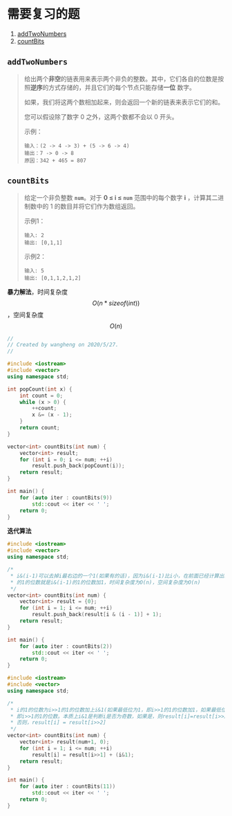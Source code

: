 # 需要复习的题

1. [addTwoNumbers](#addTwoNumbers)
2. [countBits](#countBits)

## `addTwoNumbers`

> 给出两个**非空**的链表用来表示两个非负的整数。其中，它们各自的位数是按照**逆序**的方式存储的，并且它们的每个节点只能存储**一位** 数字。
>
> 如果，我们将这两个数相加起来，则会返回一个新的链表来表示它们的和。
>
> 您可以假设除了数字 0 之外，这两个数都不会以 0 开头。
>
> 示例：
>
> ```
> 输入：(2 -> 4 -> 3) + (5 -> 6 -> 4)
> 输出：7 -> 0 -> 8
> 原因：342 + 465 = 807
> ```

## `countBits`

> 给定一个非负整数 **`num`**。对于 **0 ≤ i ≤ `num`** 范围中的每个数字 **i** ，计算其二进制数中的 1 的数目并将它们作为数组返回。
>
> 示例1：
>
> ```
> 输入: 2
> 输出: [0,1,1]
> ```
>
> 示例2：
>
> ```
> 输入: 5
> 输出: [0,1,1,2,1,2]
> ```

**暴力解法**，时间复杂度$$O(n*sizeof(int))$$，空间复杂度$$O(n)$$

```c++
//
// Created by wangheng on 2020/5/27.
//

#include <iostream>
#include <vector>
using namespace std;

int popCount(int x) {
    int count = 0;
    while (x > 0) {
        ++count;
        x &= (x - 1);
    }
    return count;
}

vector<int> countBits(int num) {
    vector<int> result;
    for (int i = 0; i <= num; ++i)
        result.push_back(popCount(i));
    return result;
}

int main() {
    for (auto iter : countBits(9))
        std::cout << iter << ' ';
    return 0;
}
```

**迭代算法**

```c++
#include <iostream>
#include <vector>
using namespace std;

/*
 * i&(i-1)可以去掉i最右边的一个1(如果有的话)，因为i&(i-1)比i小，在前面已经计算出来，所以i
 * 的1的位数就是i&(i-1)的1的位数加1，时间复杂度为O(n)，空间复杂度为O(n)
 */
vector<int> countBits(int num) {
    vector<int> result = {0};
    for (int i = 1; i <= num; ++i)
        result.push_back(result[i & (i - 1)] + 1);
    return result;
}

int main() {
    for (auto iter : countBits(2))
        std::cout << iter << ' ';
    return 0;
}
```

```c++
#include <iostream>
#include <vector>
using namespace std;

/*
 * i的1的位数为i>>1的1的位数加上i&1(如果最低位为1，即i>>1的1的位数加1，如果最低位为0，
 * 即i>>1的1的位数。本质上i&1是判断i是否为奇数，如果是，则result[i]=result[i>>2]+1，
 * 否则，result[i] = result[i>>2]
 */
vector<int> countBits(int num) {
    vector<int> result(num+1, 0);
    for (int i = 1; i <= num; ++i)
        result[i] = result[i>>1] + (i&1);
    return result;
}

int main() {
    for (auto iter : countBits(11))
        std::cout << iter << ' ';
    return 0;
}
```

